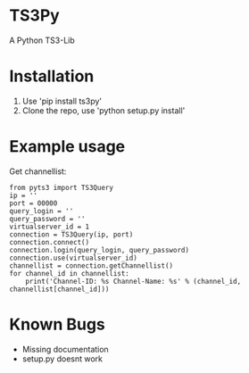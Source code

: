 TS3Py
=====

A Python TS3-Lib

Installation
==============
1. Use 'pip install ts3py'
2. Clone the repo, use 'python setup.py install'

Example usage
=============
Get channellist:
  
    from pyts3 import TS3Query  
    ip = ''
    port = 00000
    query_login = ''
    query_password = ''
    virtualserver_id = 1
    connection = TS3Query(ip, port)
    connection.connect()
    connection.login(query_login, query_password)
    connection.use(virtualserver_id)
    channellist = connection.getChannellist()
    for channel_id in channellist:
        print('Channel-ID: %s Channel-Name: %s' % (channel_id, channellist[channel_id]))
    
Known Bugs
==========
- Missing documentation
- setup.py doesnt work